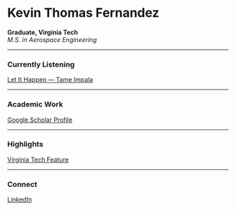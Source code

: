 # Kevin Thomas Fernandez

**Graduate, Virginia Tech**  
_M.S. in Aerospace Engineering_

---

### Currently Listening  
[Let It Happen — Tame Impala](https://open.spotify.com/track/1YTtykT5GkZiFMKFKQkWXM?si=4aaf041b3b684c65)

---

### Academic Work  
[Google Scholar Profile](https://scholar.google.com/citations?hl=en&view_op=list_works&gmla=AH8HC4yFQB1XF2yknzpGti_NNXgRxT-PG4Qe1nkeEzSp2oHO8NI0M4cIzTI8Ek8U5rcIgAJIojDHEadp-sIsjA&user=H_eG3ZAAAAAJ)

---

### Highlights  
[Virginia Tech Feature](https://www.facebook.com/virginiatechaoe/photos/congrats-to-kevin-thomas-fernandez-who-completed-his-masters-degree-this-spring-/714215007801559/?_rdr)

---

### Connect  
[LinkedIn](https://www.linkedin.com/in/ktf08/)
